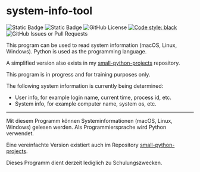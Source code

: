 # system-info-tool

![Static Badge](https://img.shields.io/badge/python-3.12-blue)
![Static Badge](https://img.shields.io/badge/python-3.13-blue)
![GitHub License](https://img.shields.io/github/license/niftycode/system-info-tool)
[![Code style: black](https://img.shields.io/badge/code%20style-black-000000.svg)](https://github.com/psf/black)
![GitHub Issues or Pull Requests](https://img.shields.io/github/issues/niftycode/system-info-tool)

This program can be used to read system information (macOS, Linux, Windows). Python is used as the programming language.

A simplified version also exists in my [small-python-projects](https://github.com/niftycode/small-python-projects) repository.

This program is in progress and for training purposes only.

The following system information is currently being determined:

* User info, for example login name, current time, process id, etc.
* System info, for example computer name, system os, etc.

---

Mit diesem Programm können Systeminformationen (macOS, Linux, Windows) gelesen werden. Als Programmiersprache wird Python verwendet.

Eine vereinfachte Version existiert auch im Repository [small-python-projects](https://github.com/niftycode/small-python-projects).

Dieses Programm dient derzeit lediglich zu Schulungszwecken.



